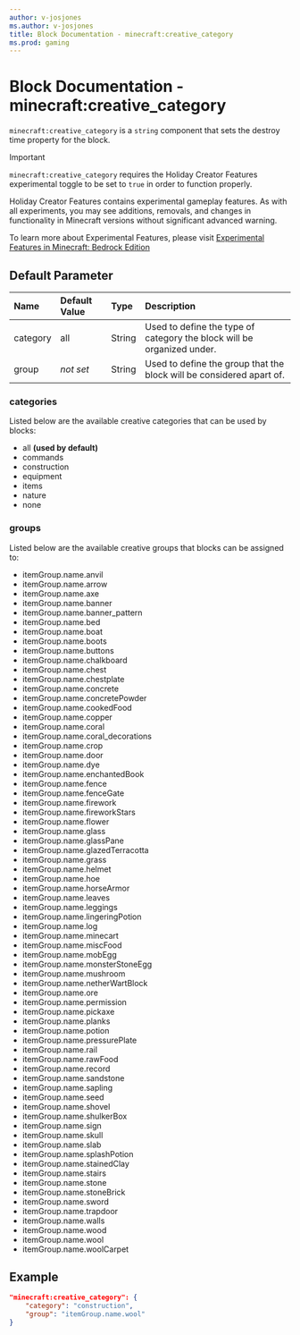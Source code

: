 ```yaml
---
author: v-josjones
ms.author: v-josjones
title: Block Documentation - minecraft:creative_category
ms.prod: gaming
---
```


# Block Documentation - minecraft:creative_category

`minecraft:creative_category` is a `string` component that sets the destroy time property for the block.

>[!IMPORTANT]
> `minecraft:creative_category` requires the Holiday Creator Features experimental toggle to be set to `true` in order to function properly.
>
>Holiday Creator Features contains experimental gameplay features. As with all experiments, you may see additions, removals, and changes in functionality in Minecraft versions without significant advanced warning.
>
>To learn more about Experimental Features, please visit [Experimental Features in Minecraft: Bedrock Edition](../../../../../Documents/ExperimentalFeaturesToggle.md)

## Default Parameter

|Name |Default Value  |Type  |Description  |
|:----------|:----------|:----------|:----------|
|category |all |String |Used to define the type of category the block will be organized under.|
|group |*not set* |String |Used to define the group that the block will be considered apart of.|

### categories

Listed below are the available creative categories that can be used by blocks:

- all **(used by default)**
- commands
- construction
- equipment
- items
- nature
- none

### groups

Listed below are the available creative groups that blocks can be assigned to:

- itemGroup.name.anvil
- itemGroup.name.arrow
- itemGroup.name.axe
- itemGroup.name.banner
- itemGroup.name.banner_pattern
- itemGroup.name.bed
- itemGroup.name.boat
- itemGroup.name.boots
- itemGroup.name.buttons
- itemGroup.name.chalkboard
- itemGroup.name.chest
- itemGroup.name.chestplate
- itemGroup.name.concrete
- itemGroup.name.concretePowder
- itemGroup.name.cookedFood
- itemGroup.name.copper
- itemGroup.name.coral
- itemGroup.name.coral_decorations
- itemGroup.name.crop
- itemGroup.name.door
- itemGroup.name.dye
- itemGroup.name.enchantedBook
- itemGroup.name.fence
- itemGroup.name.fenceGate
- itemGroup.name.firework
- itemGroup.name.fireworkStars
- itemGroup.name.flower
- itemGroup.name.glass
- itemGroup.name.glassPane
- itemGroup.name.glazedTerracotta
- itemGroup.name.grass
- itemGroup.name.helmet
- itemGroup.name.hoe
- itemGroup.name.horseArmor
- itemGroup.name.leaves
- itemGroup.name.leggings
- itemGroup.name.lingeringPotion
- itemGroup.name.log
- itemGroup.name.minecart
- itemGroup.name.miscFood
- itemGroup.name.mobEgg
- itemGroup.name.monsterStoneEgg
- itemGroup.name.mushroom
- itemGroup.name.netherWartBlock
- itemGroup.name.ore
- itemGroup.name.permission
- itemGroup.name.pickaxe
- itemGroup.name.planks
- itemGroup.name.potion
- itemGroup.name.pressurePlate
- itemGroup.name.rail
- itemGroup.name.rawFood
- itemGroup.name.record
- itemGroup.name.sandstone
- itemGroup.name.sapling
- itemGroup.name.seed
- itemGroup.name.shovel
- itemGroup.name.shulkerBox
- itemGroup.name.sign
- itemGroup.name.skull
- itemGroup.name.slab
- itemGroup.name.splashPotion
- itemGroup.name.stainedClay
- itemGroup.name.stairs
- itemGroup.name.stone
- itemGroup.name.stoneBrick
- itemGroup.name.sword
- itemGroup.name.trapdoor
- itemGroup.name.walls
- itemGroup.name.wood
- itemGroup.name.wool
- itemGroup.name.woolCarpet

## Example

```json
"minecraft:creative_category": {
    "category": "construction",
    "group": "itemGroup.name.wool"
}
```
